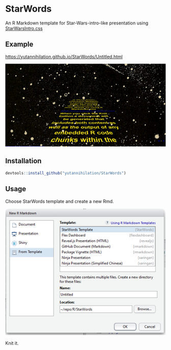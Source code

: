 StarWords
=========

An R Markdown template for Star-Wars-intro-like presentation using [StarWarsIntro.css](https://polarnotion.github.io/starwarsintro/)

Example
-------

https://yutannihilation.github.io/StarWords/Untitled.html

![](snap.png)


Installation
------------

```r
devtools::install_github("yutannihilation/StarWords")
```

Usage
-----

Choose StarWords template and create a new Rmd.

![](snap2.png)

Knit it.
